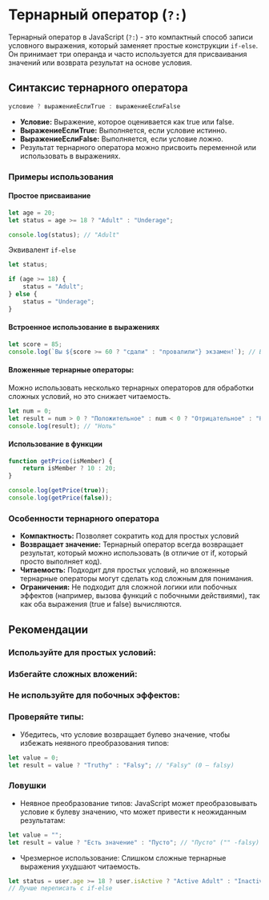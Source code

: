 # Тернарный оператор (`?:`)

Тернарный оператор в JavaScript (`?:`) - это компактный способ записи условного выражения, который заменяет простые
конструкции `if-else`. Он принимает три операнда и часто используется для присваивания значений или возврата результат
на основе условия.

## Синтаксис тернарного оператора

```js
условие ? выражениеЕслиTrue : выражениеЕслиFalse
```

* **Условие:** Выражение, которое оценивается как true или false.
* **ВыражениеЕслиTrue:** Выполняется, если условие истинно.
* **ВыражениеЕслиFalse:** Выполняется, если условие ложно.
* Результат тернарного оператора можно присвоить переменной или использовать в выражениях.

### Примеры использования

#### Простое присваивание

```js
let age = 20;
let status = age >= 18 ? "Adult" : "Underage";

console.log(status); // "Adult"
```

Эквивалент `if-else`

```js
let status;

if (age >= 18) {
    status = "Adult";
} else {
    status = "Underage";
}
```

#### Встроенное использование в выражениях

```js
let score = 85;
console.log(`Вы ${score >= 60 ? "сдали" : "провалили"} экзамен!`); // Вы сдали экзамен!
```

#### Вложенные тернарные операторы:

Можно использовать несколько тернарных операторов для обработки сложных условий, но это снижает читаемость.

```js
let num = 0;
let result = num > 0 ? "Положительное" : num < 0 ? "Отрицательное" : "Ноль";
console.log(result); // "Ноль"
```

#### Использование в функции

```js
function getPrice(isMember) {
    return isMember ? 10 : 20;
}

console.log(getPrice(true));
console.log(getPrice(false));
```

### Особенности тернарного оператора

* **Компактность:** Позволяет сократить код для простых условий
* **Возвращает значение:** Тернарный оператор всегда возвращает результат, который можно использовать (в отличие от if,
  который просто выполняет код).
* **Читаемость:** Подходит для простых условий, но вложенные тернарные операторы могут сделать код сложным для
  понимания.
* **Ограничения:** Не подходит для сложной логики или побочных эффектов (например, вызова функций с побочными
  действиями), так как оба выражения (true и false) вычисляются.

## Рекомендации

### Используйте для простых условий:

### Избегайте сложных вложений:

### Не используйте для побочных эффектов:

### Проверяйте типы:

* Убедитесь, что условие возвращает булево значение, чтобы избежать неявного преобразования типов:

```js
let value = 0;
let result = value ? "Truthy" : "Falsy"; // "Falsy" (0 — falsy)
```

### Ловушки

* Неявное преобразование типов: JavaScript может преобразовывать условие к булеву значению, что может привести к
  неожиданным результатам:

```js
let value = "";
let result = value ? "Есть значение" : "Пусто"; // "Пусто" ("" -falsy)
```

* Чрезмерное использование: Слишком сложные тернарные выражения ухудшают читаемость.

```js
let status = user.age >= 18 ? user.isActive ? "Active Adult" : "Inactive Adult" : user.isActive ? "Active Minor" : "Inactive Minor";
// Лучше переписать с if-else
```